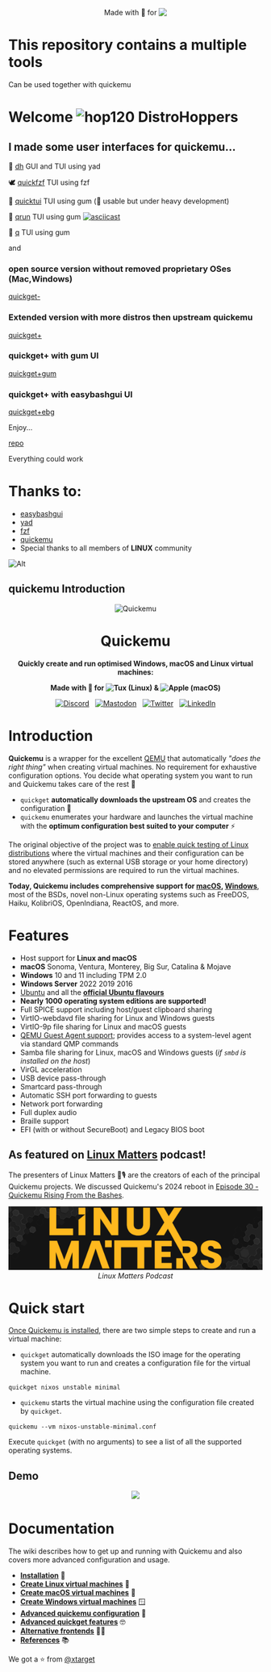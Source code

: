 <p align="center">Made with 💝 for <img src=".github/tux.png" align="top" width="18" /></p>

# This repository contains a multiple tools
Can be used together with quickemu
# Welcome ![hop120](https://github.com/quickemu-project/quickemu/assets/6384793/06713605-a335-4b8a-9f3d-2d3b390848e5) DistroHoppers
## I made some user interfaces for quickemu...

🦚
[dh](https://github.com/oSoWoSo/DistroHopper/blob/all/dh) GUI and TUI using yad

🕊️
[quickfzf](https://github.com/oSoWoSo/DistroHopper/blob/all/quickfzf) TUI using fzf

🐲
[quicktui](https://github.com/oSoWoSo/DistroHopper/blob/all/quicktui) TUI using gum (🚧 usable but under heavy development)

🐅
[qrun](https://github.com/oSoWoSo/DistroHopper/blob/all/qrun) TUI using gum
[![asciicast](https://asciinema.org/a/fPcYGWhF8aGoJJ5M30Q1CWdqe.svg)](https://asciinema.org/a/fPcYGWhF8aGoJJ5M30Q1CWdqe)

🦈
[q](https://github.com/oSoWoSo/DistroHopper/blob/all/q) TUI using gum

and

### open source version without removed proprietary OSes (Mac,Windows)
[quickget-](https://github.com/oSoWoSo/DistroHopper/tree/open-source-only/quickget)

### Extended version with more distros then upstream quickemu
[quickget+](https://github.com/oSoWoSo/DistroHopper/tree/quickget-extended/quickget)

### quickget+ with gum UI
[quickget+gum](https://github.com/oSoWoSo/DistroHopper/tree/quickget-gum-UI/quickget) 

### quickget+ with easybashgui UI
[quickget+ebg](https://github.com/oSoWoSo/DistroHopper/tree/quickget-ebg-UI/quickget)

Enjoy...

[repo](https://github.com/oSoWoSo/DistroHopper/)

Everything could work
# Thanks to:
- [easybashgui](https://github.com/BashGui/easybashgui)
- [yad](https://github.com/v1cont/yad)
- [fzf](https://github.com/junegunn/fzf)
- [quickemu](https://github.com/quickemu-project/quickemu)
- Special thanks to all members of **LINUX** community

![Alt](https://repobeats.axiom.co/api/embed/a2ddede7bf2c42e7c6cc92602c461ea8c86fd9f2.svg "Repobeats analytics image")

## quickemu Introduction

<div align="center">
<img src=".github/logo.png" alt="Quickemu" width="256" />

# Quickemu

**Quickly create and run optimised Windows, macOS and Linux virtual machines:**

**Made with 💝 for <img src=".github/tux.png" align="top" width="24" alt="Tux (Linux)"/> & <img src=".github/apple.png" align="top" width="24" alt="Apple (macOS)"/>**
</div>

<p align="center">
  &nbsp;<a href="https://wimpysworld.io/discord" target="_blank"><img alt="Discord" src="https://img.shields.io/discord/712850672223125565?style=for-the-badge&logo=discord&logoColor=%23ffffff&label=Discord&labelColor=%234253e8&color=%23e4e2e2"></a>&nbsp;
  &nbsp;<a href="https://fosstodon.org/@wimpy" target="_blank"><img alt="Mastodon" src="https://img.shields.io/badge/Mastodon-6468fa?style=for-the-badge&logo=mastodon&logoColor=%23ffffff"></a>&nbsp;
  &nbsp;<a href="https://twitter.com/m_wimpress" target="_blank"><img alt="Twitter" src="https://img.shields.io/badge/Twitter-303030?style=for-the-badge&logo=x&logoColor=%23ffffff"></a>&nbsp;
  &nbsp;<a href="https://linkedin.com/in/martinwimpress" target="_blank"><img alt="LinkedIn" src="https://img.shields.io/badge/LinkedIn-1667be?style=for-the-badge&logo=linkedin&logoColor=%23ffffff"></a>&nbsp;
</p>


# Introduction

**Quickemu** is a wrapper for the excellent [QEMU](https://www.qemu.org/) that
automatically *"does the right thing"* when creating virtual machines. No
requirement for exhaustive configuration options. You decide what operating
system you want to run and Quickemu takes care of the rest 🤖

- `quickget` **automatically downloads the upstream OS** and creates the configuration 📀
- `quickemu` enumerates your hardware and launches the virtual machine with the **optimum configuration best suited to your computer** ⚡️

The original objective of the project was to [enable quick testing of Linux
distributions](https://github.com/quickemu-project/quickemu/wiki/02-Create-Linux-virtual-machines)
where the virtual machines and their configuration can be stored anywhere (such
as external USB storage or your home directory) and no elevated permissions are
required to run the virtual machines.

**Today, Quickemu includes comprehensive support for [macOS](https://github.com/quickemu-project/quickemu/wiki/03-Create-macOS-virtual-machines),
[Windows](https://github.com/quickemu-project/quickemu/wiki/04-Create-Windows-virtual-machines)**, most of the BSDs, novel non-Linux operating systems such as FreeDOS, Haiku, KolibriOS, OpenIndiana, ReactOS, and more.

# Features

- Host support for **Linux and macOS**
- **macOS** Sonoma, Ventura, Monterey, Big Sur, Catalina & Mojave
- **Windows** 10 and 11 including TPM 2.0
- **Windows Server** 2022 2019 2016
- [Ubuntu](https://ubuntu.com/desktop) and all the **[official Ubuntu
  flavours](https://ubuntu.com/download/flavours)**
- **Nearly 1000 operating system editions are supported!**
- Full SPICE support including host/guest clipboard sharing
- VirtIO-webdavd file sharing for Linux and Windows guests
- VirtIO-9p file sharing for Linux and macOS guests
- [QEMU Guest Agent
  support](https://wiki.qemu.org/Features/GuestAgent); provides access
  to a system-level agent via standard QMP commands
- Samba file sharing for Linux, macOS and Windows guests (*if `smbd`
  is installed on the host*)
- VirGL acceleration
- USB device pass-through
- Smartcard pass-through
- Automatic SSH port forwarding to guests
- Network port forwarding
- Full duplex audio
- Braille support
- EFI (with or without SecureBoot) and Legacy BIOS boot

## As featured on [Linux Matters](https://linuxmatters.sh) podcast!

The presenters of Linux Matters 🐧🎙️ are the creators of each of the principal Quickemu projects. We discussed Quickemu's 2024 reboot in [Episode 30 - Quickemu Rising From the Bashes](https://linuxmatters.sh/30). <!-- and in [Episode 32 - Quick, quicker, quickest](https://linuxmatters.sh/32) [Martin](https://github.com/flexiondotorg) unveils macOS host support for [**Quickemu**](https://github.com/quickemu-project/quickemu), [Mark](https://github.com/marxjohnson) explains the origins of the [**Quickgui**](https://github.com/quickemu-project/quickgui) desktop app and upcoming improvements, and [Alan](https://github.com/popey) debuts [**Quicktest**](https://github.com/quickemu-project/quicktest); a framework for automatically testing operating systems via Quickemu -->

<div align="center">
  <a href="https://linuxmatters.sh" target="_blank"><img src="https://github.com/wimpysworld/nix-config/raw/main/.github/screenshots/linuxmatters.png" alt="Linux Matters Podcast"/></a>
  <br />
  <em>Linux Matters Podcast</em>
</div>

# Quick start

[Once Quickemu is installed](https://github.com/quickemu-project/quickemu/wiki/01-Installation), there are two simple steps to create and run a virtual machine:

- `quickget` automatically downloads the ISO image for the operating system you want to run and creates a configuration file for the virtual machine.

``` shell
quickget nixos unstable minimal
```

- `quickemu` starts the virtual machine using the configuration file created by `quickget`.

``` shell
quickemu --vm nixos-unstable-minimal.conf
```

Execute `quickget` (with no arguments) to see a list of all the supported operating systems.

## Demo

<div align="center">

<a href="https://asciinema.org/a/658148?autoplay=1" target="_blank"><img src="https://asciinema.org/a/658148.svg" /></a>

</div>

# Documentation

The wiki describes how to get up and running with Quickemu and also covers more advanced configuration and usage.

- [**Installation**](https://github.com/quickemu-project/quickemu/wiki/01-Installation) 💾
- [**Create Linux virtual machines**](https://github.com/quickemu-project/quickemu/wiki/02-Create-Linux-virtual-machines) 🐧
- [**Create macOS virtual machines**](https://github.com/quickemu-project/quickemu/wiki/03-Create-macOS-virtual-machines) 🍏
- [**Create Windows virtual machines**](https://github.com/quickemu-project/quickemu/wiki/04-Create-Windows-virtual-machines) 🪟
- [**Advanced quickemu configuration**](https://github.com/quickemu-project/quickemu/wiki/05-Advanced-quickemu-configuration) 🔧
- [**Advanced quickget features**](https://github.com/quickemu-project/quickemu/wiki/06-Advanced-quickget-features) 🤓
- [**Alternative frontends**](https://github.com/quickemu-project/quickemu/wiki/07-Alternative-frontends) 🧑‍💻
- [**References**](https://github.com/quickemu-project/quickemu/wiki/08-References) 📚️

We got a :star: from [@xtarget](https://github.com/xtarget)
